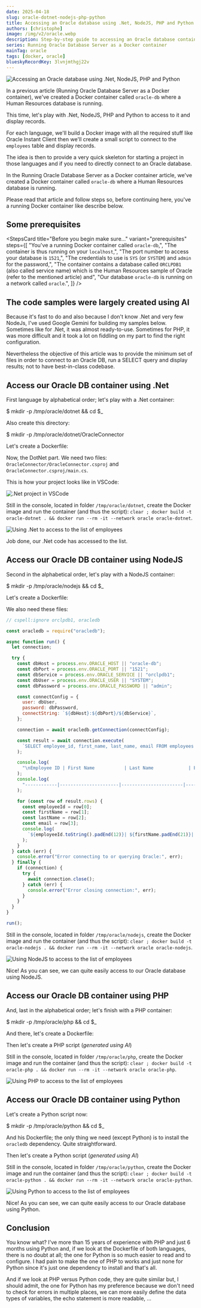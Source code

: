 ```yaml
---
date: 2025-04-18
slug: oracle-dotnet-nodejs-php-python
title: Accessing an Oracle database using .Net, NodeJS, PHP and Python
authors: [christophe]
image: /img/v2/oracle.webp
description: Step-by-step guide to accessing an Oracle database container with .Net, Node.js, PHP, and Python. Includes Dockerfiles and full code samples for each language. (154 characters)
series: Running Oracle Database Server as a Docker container
mainTag: oracle
tags: [docker, oracle]
blueskyRecordKey: 3lvnjmthgj22v
---
```

![Accessing an Oracle database using .Net, NodeJS, PHP and Python](/img/v2/oracle.webp)

In a previous article (<Link to="/blog/docker-oracle-database-server">Running Oracle Database Server as a Docker container</Link>), we've created a Docker container called `oracle-db` where a Human Resources database is running.

This time, let's play with .Net, NodeJS, PHP and Python to access to it and display records.

For each language, we'll build a Docker image with all the required stuff like Oracle Instant Client then we'll create a small script to connect to the `employees` table and display records.

The idea is then to provide a very quick skeleton for starting a project in those languages and if you need to directly connect to an Oracle database.

<!-- truncate -->

In the <Link to="/blog/docker-oracle-database-server">Running Oracle Database Server as a Docker container</Link> article, we've created a Docker container called `oracle-db` where a Human Resources database is running.

Please read that article and follow steps so, before continuing here, you've a running Docker container like describe below.

## Some prerequisites

<StepsCard
  title="Before you begin make sure..."
  variant="prerequisites"
  steps={[
    "You've a running Docker container called `oracle-db`,",
    "The container is thus running on your `localhost`,",
    "The port number to access your database is `1521`,",
    "The credentials to use is `SYS` (or `SYSTEM`) and `admin` for the password,",
    "The container contains a database called `ORCLPDB1` (also called service name) which is the Human Resources sample of Oracle (refer to the mentioned article) and",
    "Our database `oracle-db` is running on a network called `oracle`.",
  ]}
/>

## The code samples were largely created using AI

Because it's fast to do and also because I don't know .Net and very few NodeJs, I've used Google Gemini for building my samples below. Sometimes like for .Net, it was almost ready-to-use. Sometimes for PHP, it was more difficult and it took a lot on fiddling on my part to find the right configuration.

Nevertheless the objective of this article was to provide the minimum set of files in order to connect to an Oracle DB, run a SELECT query and display results; not to have best-in-class codebase.

## Access our Oracle DB container using .Net

First language by alphabetical order; let's play with a .Net container:

<Terminal>
$ mkdir -p /tmp/oracle/dotnet && cd $_
</Terminal>

Also create this directory:

<Terminal>
$ mkdir -p /tmp/oracle/dotnet/OracleConnector
</Terminal>

Let's create a Dockerfile:

<Snippet filename="Dockerfile" source="./files/Dockerfile" />

Now, the DotNet part. We need two files: `OracleConnector/OracleConnector.csproj` and `OracleConnector.csproj/main.cs`.

<Snippet filename="OracleConnector/OracleConnector.csproj" source="./files/OracleConnector.csproj" />

<Snippet filename="OracleConnector/main.cs" source="./files/main.cs" />

This is how your project looks like in VSCode:

![.Net project in VSCode](./images/vscode_dotnet.png)

Still in the console, located in folder `/tmp/oracle/dotnet`, create the Docker image and run the container (and thus the script): `clear ; docker build -t oracle-dotnet . && docker run --rm -it --network oracle oracle-dotnet`.

![Using .Net to access to the list of employees](./images/using_dotnet.png)

Job done, our .Net code has accessed to the list.

## Access our Oracle DB container using NodeJS

Second in the alphabetical order, let's play with a NodeJS container:

<Terminal>
$ mkdir -p /tmp/oracle/nodejs && cd $_
</Terminal>

Let's create a Dockerfile:

<Snippet filename="Dockerfile" source="./files/Dockerfile.part2" />

We also need these files:

<Snippet filename="package.json" source="./files/package.json" />

<Snippet filename="main.js" variant="js">

<!-- cspell:disable -->

```js
// cspell:ignore orclpdb1, oracledb

const oracledb = require("oracledb");

async function run() {
  let connection;

  try {
    const dbHost = process.env.ORACLE_HOST || "oracle-db";
    const dbPort = process.env.ORACLE_PORT || "1521";
    const dbService = process.env.ORACLE_SERVICE || "orclpdb1";
    const dbUser = process.env.ORACLE_USER || "SYSTEM";
    const dbPassword = process.env.ORACLE_PASSWORD || "admin";

    const connectConfig = {
      user: dbUser,
      password: dbPassword,
      connectString: `${dbHost}:${dbPort}/${dbService}`,
    };

    connection = await oracledb.getConnection(connectConfig);

    const result = await connection.execute(
      `SELECT employee_id, first_name, last_name, email FROM employees WHERE ROWNUM <= 25`, // Assuming your table is named 'EMPLOYEES'
    );

    console.log(
      "\nEmployee ID | First Name           | Last Name             | Email",
    );
    console.log(
      "------------|----------------------|-----------------------|-------------------------",
    );

    for (const row of result.rows) {
      const employeeId = row[0];
      const firstName = row[1];
      const lastName = row[2];
      const email = row[3];
      console.log(
        `${employeeId.toString().padEnd(12)}| ${firstName.padEnd(21)}| ${lastName.padEnd(21)}| ${email}`,
      );
    }
  } catch (err) {
    console.error("Error connecting to or querying Oracle:", err);
  } finally {
    if (connection) {
      try {
        await connection.close();
      } catch (err) {
        console.error("Error closing connection:", err);
      }
    }
  }
}

run();
```

<!-- cspell:enable -->

</Snippet>

Still in the console, located in folder `/tmp/oracle/nodejs`, create the Docker image and run the container (and thus the script): `clear ; docker build -t oracle-nodejs . && docker run --rm -it --network oracle oracle-nodejs`.

![Using NodeJS to access to the list of employees](./images/using_nodejs.png)

Nice! As you can see, we can quite easily access to our Oracle database using NodeJS.

## Access our Oracle DB container using PHP

And, last in the alphabetical order; let's finish with a PHP container:

<Terminal>
$ mkdir -p /tmp/oracle/php && cd $_
</Terminal>

And there, let's create a Dockerfile:

<Snippet filename="Dockerfile" source="./files/Dockerfile.part3" />

Then let's create a PHP script (*generated using AI*)

<!-- cspell:disable -->

<Snippet filename="main.php" source="./files/main.php" />

Still in the console, located in folder `/tmp/oracle/php`, create the Docker image and run the container (and thus the script): `clear ; docker build -t oracle-php . && docker run --rm -it --network oracle oracle-php`.

![Using PHP to access to the list of employees](./images/using_php.png)

## Access our Oracle DB container using Python

Let's create a Python script now:

<Terminal>
$ mkdir -p /tmp/oracle/python && cd $_
</Terminal>

And his Dockerfile; the only thing we need (except Python) is to install the `oracledb` dependency. Quite straightforward.

<Snippet filename="Dockerfile" source="./files/Dockerfile.part4" />

Then let's create a Python script (*generated using AI*)

<!-- cspell:disable -->

<Snippet filename="main.py" source="./files/main.py" />

Still in the console, located in folder `/tmp/oracle/python`, create the Docker image and run the container (and thus the script): `clear ; docker build -t oracle-python . && docker run --rm -it --network oracle oracle-python`.

![Using Python to access to the list of employees](./images/using_python.png)

Nice! As you can see, we can quite easily access to our Oracle database using Python.

## Conclusion

You know what? I've more than 15 years of experience with PHP and just 6 months using Python and, if we look at the Dockerfile of both languages, there is no doubt at all; the one for Python is so much easier to read and to configure. I had pain to make the one of PHP to works and just none for Python since it's just one dependency to install and that's all.

And if we look at PHP versus Python code, they are quite similar but, I should admit, the one for Python has my preference because we don't need to check for errors in multiple places, we can more easily define the data types of variables, the echo statement is more readable, ...
